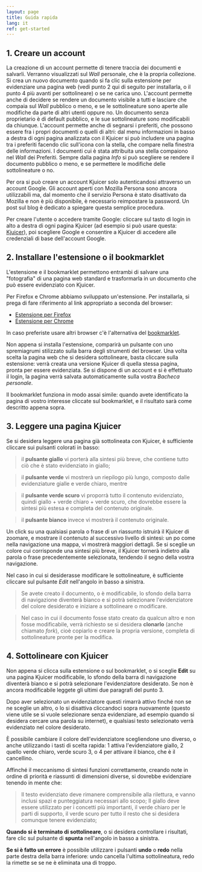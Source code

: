 ```yaml
---
layout: page
title: Guida rapida
lang: it
ref: get-started
---
```


## 1. Creare un account
La creazione di un account permette di tenere traccia dei documenti e salvarli. Verranno visualizzati sul *Wall* personale, che è la propria collezione. Si crea un nuovo documento quando si fa clic sulla estensione per evidenziare una pagina web (vedi punto 2 qui di seguito per installarla, o il punto 4 più avanti per sottolineare) o se ne carica uno. L'account permette anche di decidere se rendere un documento visibile a tutti e lasciare che compaia sul *Wall* pubblico o meno, e se le sottolineature sono aperte alle modifiche da parte di altri utenti oppure no. Un documento senza proprietario è di default pubblico, e le sue sottolineature sono modificabili da chiunque. L'account permette anche di segnarsi i preferiti, che possono essere fra i propri documenti o quelli di altri: dal menu informazioni in basso a destra di ogni pagina analizzata con il Kjuicer si può includere una pagina tra i preferiti facendo clic sull'icona con la stella, che compare nella finestra delle informazioni. I documenti cui è stata attribuita una stella compaiono nel *Wall* dei Preferiti. Sempre dalla pagina *Info* si può scegliere se rendere il documento pubblico o meno, e se permettere le modifiche delle sottolineature o no.

Per ora si può creare un account Kjuicer solo autenticandosi attraverso un account Google. Gli account aperti con Mozilla Persona sono ancora utilizzabili ma, dal momento che il servizio Persona è stato disattivato da Mozilla e non è più disponibile, è necessario reimpostare la password. Un post sul blog è dedicato a spiegare questa semplice procedura.

Per creare l'utente o accedere tramite Google: cliccare sul tasto di login in alto a destra di ogni pagina Kjuicer (ad esempio si può usare questa: <a href = "http://alpha.kjuicer.com/cache/4549/show/#l:1,c:on" target="_blank">Kjuicer</a>), poi scegliere Google e consentire a Kjuicer di accedere alle credenziali di base dell'account Google.

## 2. Installare l'estensione o il bookmarklet
L'estensione e il bookmarklet permettono entrambi di salvare una "fotografia" di una pagina web standard e trasformarla in un documento che può essere evidenziato con Kjuicer.

Per Firefox e Chrome abbiamo sviluppato un'estensione.
Per installarla, si prega di fare riferimento al link appropriato a seconda del browser:
  - [Estensione per Firefox][kj1]
  - [Estensione per Chrome][kj2]

In caso preferiste usare altri browser c'è l'alternativa del [bookmarklet][bkmk].

Non appena si installa l'estensione, comparirà un pulsante con uno spremiagrumi stilizzato sulla barra degli strumenti del browser. Una volta scelta la pagina web che si desidera sottolineare, basta cliccare sulla estensione: verrà creata una versione Kjuicer di quella stessa pagina, pronta per essere evidenziata. Se si dispone di un account e si è effettuato il login, la pagina verrà salvata automaticamente sulla vostra *Bacheca personale*.

Il bookmarklet funziona in modo assai simile: quando avete identificato la pagina di vostro interesse cliccate sul bookmarklet, e il risultato sarà come descritto appena sopra.

## 3. Leggere una pagina Kjuicer
Se si desidera leggere una pagina già sottolineata con Kjuicer, è sufficiente cliccare sui pulsanti colorati in basso:
> il **pulsante giallo** vi porterà alla sintesi più breve, che contiene tutto ciò che è stato evidenziato in giallo;

> il **pulsante verde** vi mostrerà un riepilogo più lungo, composto dalle evidenziature gialle e verde chiaro, mentre

> il **pulsante verde scuro** vi proporrà tutto il contenuto evidenziato, quindi giallo + verde chiaro + verde scuro, che dovrebbe essere la sintesi più estesa e completa del contenuto originale.

> il **pulsante bianco** invece vi mostrerà il contenuto originale.

Un click su una qualsiasi parola o frase di un riassunto istruirà il Kjuicer di zoomare, e mostrare il contenuto al successivo livello di sintesi: un po come nella navigazione una mappa, vi mostrerà maggiori dettagli. Se si sceglie un colore cui corrisponde una sintesi più breve, il Kjuicer tornerà indietro alla parola o frase precedentemente selezionata, tendendo il segno della vostra navigazione.

Nel caso in cui si desiderasse modificare le sottolineature, è sufficiente cliccare sul pulsante *Edit* nell'angolo in basso a sinistra.
> Se avete creato il documento, o è modificabile, lo sfondo della barra di navigazione diventerà bianco e si potrà selezionare l'evidenziatore del colore desiderato e iniziare a sottolineare o modificare.

> Nel caso in cui il documento fosse stato creato da qualcun altro e non fosse modificabile, verrà richiesto se si desidera **clonarlo** (anche chiamato *fork*), cioè copiarlo e creare la propria versione, completa di sottolineature pronte per la modifica.

## 4. Sottolineare con Kjuicer
Non appena si clicca sulla estensione o sul bookmarklet, o si sceglie **Edit** su una pagina Kjuicer modificabile, lo sfondo della barra di navigazione diventerà bianco e si potrà selezionare l'evidenziatore desiderato. Se non è ancora modificabile leggete gli ultimi due paragrafi del punto 3.

Dopo aver selezionato un evidenziatore questi rimarrà attivo finché non se ne sceglie un altro, o lo si disattiva cliccandoci sopra nuovamente (questo viene utile se si vuole selezionare senza evidenziare, ad esempio quando si desidera cercare una parola su internet), e qualsiasi testo selezionato verrà evidenziato nel colore desiderato.

È possibile cambiare il colore dell'evidenziatore scegliendone uno diverso, o anche utilizzando i tasti di scelta rapida: 1 attiva l'evidenziatore giallo, 2 quello verde chiaro, verde scuro 3, o 4 per attivare il bianco, che è il cancellino.

Affinché il meccanismo di sintesi funzioni correttamente, creando note in ordine di priorità e riassunti di dimensioni diverse, si dovrebbe evidenziare tenendo in mente che:
> Il testo evidenziato deve rimanere comprensibile alla rilettura, e vanno inclusi spazi e punteggiatura necessari allo scopo;
> Il giallo deve essere utilizzato per i concetti più importanti, il verde chiaro per le parti di supporto, il verde scuro per tutto il resto che si desidera comunque tenere evidenziato;

**Quando si è terminato di sottolineare**, o si desidera controllare i risultati, fare clic sul pulsante di **spunta** nell'angolo in basso a sinistra.

**Se si è fatto un errore** è possibile utilizzare i pulsanti **undo** o **redo** nella parte destra della barra inferiore: undo cancella l'ultima sottolineatura, redo la rimette se se ne è eliminata una di troppo.


[kj1]: https://addons.mozilla.org/en-US/firefox/addon/kjuicer/
[kj2]: https://chrome.google.com/webstore/detail/kjuicer/kgjcgankonbfhdgpfdbggfifpcabocno
[bkmk]: bookmarklet

